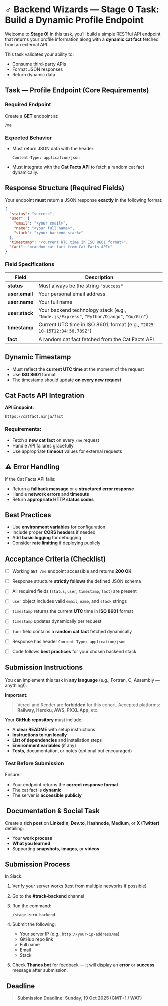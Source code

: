 
# ‍♂️ Backend Wizards — Stage 0 Task: Build a Dynamic Profile Endpoint

Welcome to **Stage 0!** 
In this task, you'll build a simple RESTful API endpoint that returns your profile information along with a **dynamic cat fact** fetched from an external API.

This task validates your ability to:

* Consume third-party APIs
* Format JSON responses
* Return dynamic data

##  Task — Profile Endpoint (Core Requirements)

###  Required Endpoint

Create a **GET** endpoint at:

```
/me
```

###  Expected Behavior

* Must return JSON data with the header:

  ```
  Content-Type: application/json
  ```
* Must integrate with the **Cat Facts API** to fetch a random cat fact dynamically.



##  Response Structure (Required Fields)

Your endpoint **must** return a JSON response **exactly** in the following format:

```json
{
  "status": "success",
  "user": {
    "email": "<your email>",
    "name": "<your full name>",
    "stack": "<your backend stack>"
  },
  "timestamp": "<current UTC time in ISO 8601 format>",
  "fact": "<random cat fact from Cat Facts API>"
}
```

###  Field Specifications

| Field          | Description                                                                              |
| -- | - |
| **status**     | Must always be the string `"success"`                                                    |
| **user.email** | Your personal email address                                                              |
| **user.name**  | Your full name                                                                           |
| **user.stack** | Your backend technology stack (e.g., `"Node.js/Express"`, `"Python/Django"`, `"Go/Gin"`) |
| **timestamp**  | Current UTC time in ISO 8601 format (e.g., `"2025-10-15T12:34:56.789Z"`)                 |
| **fact**       | A random cat fact fetched from the Cat Facts API                                         |



##  Dynamic Timestamp

* Must reflect the **current UTC time** at the moment of the request
* Use **ISO 8601** format
* The timestamp should update **on every new request**



##  Cat Facts API Integration

**API Endpoint:**

```
https://catfact.ninja/fact
```

### Requirements:

* Fetch a **new cat fact** on every `/me` request
* Handle API failures gracefully
* Use appropriate **timeout** values for external requests



## ⚠️ Error Handling

If the Cat Facts API fails:

* Return a **fallback message** or a **structured error response**
* Handle **network errors** and **timeouts**
* Return **appropriate HTTP status codes**



##  Best Practices

* Use **environment variables** for configuration
* Include proper **CORS headers** if needed
* Add **basic logging** for debugging
* Consider **rate limiting** if deploying publicly



##  Acceptance Criteria (Checklist)

* [ ] Working `GET /me` endpoint accessible and returns **200 OK**
* [ ] Response structure **strictly follows** the defined JSON schema
* [ ] All required fields (`status`, `user`, `timestamp`, `fact`) are present
* [ ] `user` object includes valid `email`, `name`, and `stack` strings
* [ ] `timestamp` returns the current **UTC** time in **ISO 8601** format
* [ ] `timestamp` updates dynamically per request
* [ ] `fact` field contains a **random cat fact** fetched dynamically
* [ ] Response has header `Content-Type: application/json`
* [ ] Code follows **best practices** for your chosen backend stack



##  Submission Instructions

You can implement this task in **any language** (e.g., Fortran, C, Assembly — anything!).

**Important:**

>  Vercel and Render are **forbidden** for this cohort.
>  Accepted platforms: **Railway, Heroku, AWS, PXXL App**, etc.

Your **GitHub repository** must include:

* A **clear README** with setup instructions
* **Instructions to run locally**
* **List of dependencies** and installation steps
* **Environment variables** (if any)
* **Tests**, documentation, or notes (optional but encouraged)

###  Test Before Submission

Ensure:

* Your endpoint returns the **correct response format**
* The cat fact is **dynamic**
* The server is **accessible publicly**



## ️ Documentation & Social Task

Create a **rich post** on **LinkedIn**, **Dev.to**, **Hashnode**, **Medium**, or **X (Twitter)** detailing:

* Your **work process**
* **What you learned**
* Supporting **snapshots**, **images**, or **videos**



##  Submission Process

In Slack:

1. Verify your server works (test from multiple networks if possible)

2. Go to the **#track-backend** channel

3. Run the command:

   ```
   /stage-zero-backend
   ```

4. Submit the following:

   * Your server IP (e.g., `http://your-ip-address/me`)
   * GitHub repo link
   * Full name
   * Email
   * Stack

5. Check **Thanos bot** for feedback — it will display an **error** or **success** message after submission.



## ️ Deadline

> **Submission Deadline:**
>  **Sunday, 19 Oct 2025 (GMT+1 / WAT)**


